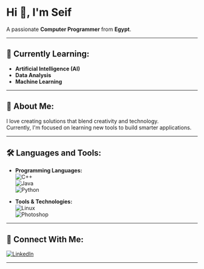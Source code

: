 # Hi 👋, I'm Seif  
A passionate **Computer Programmer** from **Egypt**.

---

## 🌱 Currently Learning:  
- **Artificial Intelligence (AI)**  
- **Data Analysis**  
- **Machine Learning**  

---

## 💬 About Me:  
I love creating solutions that blend creativity and technology.  
Currently, I'm focused on learning new tools to build smarter applications.  

---

## 🛠️ Languages and Tools:  
- **Programming Languages:**  
  ![C++](https://img.shields.io/badge/-C++-00599C?style=flat&logo=c%2B%2B&logoColor=white)  
  ![Java](https://img.shields.io/badge/-Java-007396?style=flat&logo=java&logoColor=white)  
  ![Python](https://img.shields.io/badge/-Python-3776AB?style=flat&logo=python&logoColor=white)  

- **Tools & Technologies:**  
  ![Linux](https://img.shields.io/badge/-Linux-FCC624?style=flat&logo=linux&logoColor=black)  
  ![Photoshop](https://img.shields.io/badge/-Photoshop-31A8FF?style=flat&logo=adobephotoshop&logoColor=white)  

---

## 🔗 Connect With Me:  
[![LinkedIn](https://img.shields.io/badge/-LinkedIn-0077B5?style=flat&logo=linkedin&logoColor=white)](https://www.linkedin.com/in/seif-ezz-radwan/)  

---
